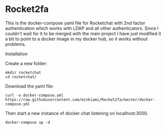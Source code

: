# Rocket2fa

This is the docker-compose yaml file for Rocketchat with 2nd factor authentication which works with LDAP and all other
authenticators. 
Since I couldn't wait for it to be merged with the main project I have just modified it a bit to point to a docker image in my docker
hub, so it works without problems.

Installation

Create a new folder:
```
mkdir rocketchat
cd rocketchat/
```
Download the yaml file:
```
curl -o docker-compose.yml https://raw.githubusercontent.com/minkiami/Rocket2fa/master/docker-compose.yml
```
Then start a new instance of docker chat listening on localhost:3000.
```
docker-compose up -d
```
